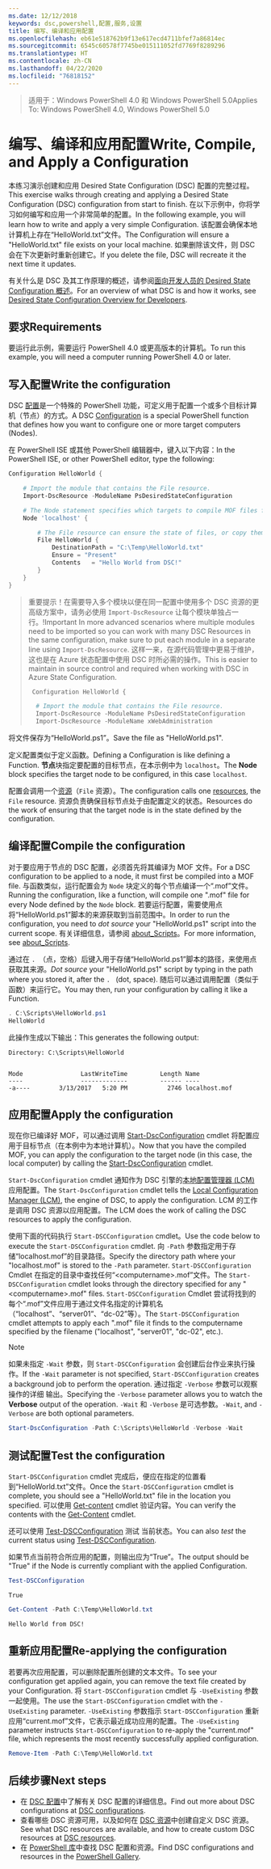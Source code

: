 ```yaml
---
ms.date: 12/12/2018
keywords: dsc,powershell,配置,服务,设置
title: 编写、编译和应用配置
ms.openlocfilehash: eb61e518762b9f13e617ecd4711bfef7a86814ec
ms.sourcegitcommit: 6545c60578f7745be015111052fd7769f8289296
ms.translationtype: HT
ms.contentlocale: zh-CN
ms.lasthandoff: 04/22/2020
ms.locfileid: "76818152"
---
```

> <span data-ttu-id="bb734-103">适用于：Windows PowerShell 4.0 和 Windows PowerShell 5.0</span><span class="sxs-lookup"><span data-stu-id="bb734-103">Applies To: Windows PowerShell 4.0, Windows PowerShell 5.0</span></span>

# <a name="write-compile-and-apply-a-configuration"></a><span data-ttu-id="bb734-104">编写、编译和应用配置</span><span class="sxs-lookup"><span data-stu-id="bb734-104">Write, Compile, and Apply a Configuration</span></span>

<span data-ttu-id="bb734-105">本练习演示创建和应用 Desired State Configuration (DSC) 配置的完整过程。</span><span class="sxs-lookup"><span data-stu-id="bb734-105">This exercise walks through creating and applying a Desired State Configuration (DSC) configuration from start to finish.</span></span>
<span data-ttu-id="bb734-106">在以下示例中，你将学习如何编写和应用一个非常简单的配置。</span><span class="sxs-lookup"><span data-stu-id="bb734-106">In the following example, you will learn how to write and apply a very simple Configuration.</span></span> <span data-ttu-id="bb734-107">该配置会确保本地计算机上存在“HelloWorld.txt”文件。</span><span class="sxs-lookup"><span data-stu-id="bb734-107">The Configuration will ensure a "HelloWorld.txt" file exists on your local machine.</span></span> <span data-ttu-id="bb734-108">如果删除该文件，则 DSC 会在下次更新时重新创建它。</span><span class="sxs-lookup"><span data-stu-id="bb734-108">If you delete the file, DSC will recreate it the next time it updates.</span></span>

<span data-ttu-id="bb734-109">有关什么是 DSC 及其工作原理的概述，请参阅[面向开发人员的 Desired State Configuration 概述](../overview/overview.md)。</span><span class="sxs-lookup"><span data-stu-id="bb734-109">For an overview of what DSC is and how it works, see [Desired State Configuration Overview for Developers](../overview/overview.md).</span></span>

## <a name="requirements"></a><span data-ttu-id="bb734-110">要求</span><span class="sxs-lookup"><span data-stu-id="bb734-110">Requirements</span></span>

<span data-ttu-id="bb734-111">要运行此示例，需要运行 PowerShell 4.0 或更高版本的计算机。</span><span class="sxs-lookup"><span data-stu-id="bb734-111">To run this example, you will need a computer running PowerShell 4.0 or later.</span></span>

## <a name="write-the-configuration"></a><span data-ttu-id="bb734-112">写入配置</span><span class="sxs-lookup"><span data-stu-id="bb734-112">Write the configuration</span></span>

<span data-ttu-id="bb734-113">DSC [配置](configurations.md)是一个特殊的 PowerShell 功能，可定义用于配置一个或多个目标计算机（节点）的方式。</span><span class="sxs-lookup"><span data-stu-id="bb734-113">A DSC [Configuration](configurations.md) is a special PowerShell function that defines how you want to configure one or more target computers (Nodes).</span></span>

<span data-ttu-id="bb734-114">在 PowerShell ISE 或其他 PowerShell 编辑器中，键入以下内容：</span><span class="sxs-lookup"><span data-stu-id="bb734-114">In the PowerShell ISE, or other PowerShell editor, type the following:</span></span>

```powershell
Configuration HelloWorld {

    # Import the module that contains the File resource.
    Import-DscResource -ModuleName PsDesiredStateConfiguration

    # The Node statement specifies which targets to compile MOF files for, when this configuration is executed.
    Node 'localhost' {

        # The File resource can ensure the state of files, or copy them from a source to a destination with persistent updates.
        File HelloWorld {
            DestinationPath = "C:\Temp\HelloWorld.txt"
            Ensure = "Present"
            Contents   = "Hello World from DSC!"
        }
    }
}
```

> <span data-ttu-id="bb734-115">重要提示！在需要导入多个模块以便在同一配置中使用多个 DSC 资源的更高级方案中，请务必使用 `Import-DscResource` 让每个模块单独占一行。</span><span class="sxs-lookup"><span data-stu-id="bb734-115">!Important In more advanced scenarios where multiple modules need to be imported so you can work with many DSC Resources in the same configuration, make sure to put each module in a separate line using `Import-DscResource`.</span></span>
> <span data-ttu-id="bb734-116">这样一来，在源代码管理中更易于维护，这也是在 Azure 状态配置中使用 DSC 时所必需的操作。</span><span class="sxs-lookup"><span data-stu-id="bb734-116">This is easier to maintain in source control and required when working with DSC in Azure State Configuration.</span></span>
>
> ```powershell
>  Configuration HelloWorld {
>
>   # Import the module that contains the File resource.
>   Import-DscResource -ModuleName PsDesiredStateConfiguration
>   Import-DscResource -ModuleName xWebAdministration
>
> ```

<span data-ttu-id="bb734-117">将文件保存为“HelloWorld.ps1”。</span><span class="sxs-lookup"><span data-stu-id="bb734-117">Save the file as "HelloWorld.ps1".</span></span>

<span data-ttu-id="bb734-118">定义配置类似于定义函数。</span><span class="sxs-lookup"><span data-stu-id="bb734-118">Defining a Configuration is like defining a Function.</span></span> <span data-ttu-id="bb734-119">**节点**块指定要配置的目标节点，在本示例中为 `localhost`。</span><span class="sxs-lookup"><span data-stu-id="bb734-119">The **Node** block specifies the target node to be configured, in this case `localhost`.</span></span>

<span data-ttu-id="bb734-120">配置会调用一个[资源](../resources/resources.md)（`File` 资源）。</span><span class="sxs-lookup"><span data-stu-id="bb734-120">The configuration calls one [resources](../resources/resources.md), the `File` resource.</span></span> <span data-ttu-id="bb734-121">资源负责确保目标节点处于由配置定义的状态。</span><span class="sxs-lookup"><span data-stu-id="bb734-121">Resources do the work of ensuring that the target node is in the state defined by the configuration.</span></span>

## <a name="compile-the-configuration"></a><span data-ttu-id="bb734-122">编译配置</span><span class="sxs-lookup"><span data-stu-id="bb734-122">Compile the configuration</span></span>

<span data-ttu-id="bb734-123">对于要应用于节点的 DSC 配置，必须首先将其编译为 MOF 文件。</span><span class="sxs-lookup"><span data-stu-id="bb734-123">For a DSC configuration to be applied to a node, it must first be compiled into a MOF file.</span></span>
<span data-ttu-id="bb734-124">与函数类似，运行配置会为 `Node` 块定义的每个节点编译一个“.mof”文件。</span><span class="sxs-lookup"><span data-stu-id="bb734-124">Running the configuration, like a function, will compile one ".mof" file for every Node defined by the `Node` block.</span></span>
<span data-ttu-id="bb734-125">若要运行配置，需要使用点  将“HelloWorld.ps1”脚本的来源获取到当前范围中。</span><span class="sxs-lookup"><span data-stu-id="bb734-125">In order to run the configuration, you need to *dot source* your "HelloWorld.ps1" script into the current scope.</span></span>
<span data-ttu-id="bb734-126">有关详细信息，请参阅 [about_Scripts](/powershell/module/microsoft.powershell.core/about/about_scripts?view=powershell-6#script-scope-and-dot-sourcing)。</span><span class="sxs-lookup"><span data-stu-id="bb734-126">For more information, see [about_Scripts](/powershell/module/microsoft.powershell.core/about/about_scripts?view=powershell-6#script-scope-and-dot-sourcing).</span></span>

<!-- markdownlint-disable MD038 -->
<span data-ttu-id="bb734-127"> 通过在 `. `（点，空格）后键入用于存储“HelloWorld.ps1”脚本的路径，来使用点获取其来源。</span><span class="sxs-lookup"><span data-stu-id="bb734-127">*Dot source* your "HelloWorld.ps1" script by typing in the path where you stored it, after the `. ` (dot, space).</span></span> <span data-ttu-id="bb734-128">随后可以通过调用配置（类似于函数）来运行它。</span><span class="sxs-lookup"><span data-stu-id="bb734-128">You may then, run your configuration by calling it like a Function.</span></span>
<!-- markdownlint-enable MD038 -->

```powershell
. C:\Scripts\HelloWorld.ps1
HelloWorld
```

<span data-ttu-id="bb734-129">此操作生成以下输出：</span><span class="sxs-lookup"><span data-stu-id="bb734-129">This generates the following output:</span></span>

```output
Directory: C:\Scripts\HelloWorld


Mode                LastWriteTime         Length Name
----                -------------         ------ ----
-a----        3/13/2017   5:20 PM           2746 localhost.mof
```

## <a name="apply-the-configuration"></a><span data-ttu-id="bb734-130">应用配置</span><span class="sxs-lookup"><span data-stu-id="bb734-130">Apply the configuration</span></span>

<span data-ttu-id="bb734-131">现在你已编译好 MOF，可以通过调用 [Start-DscConfiguration](/powershell/module/psdesiredstateconfiguration/start-dscconfiguration) cmdlet 将配置应用于目标节点（在本例中为本地计算机）。</span><span class="sxs-lookup"><span data-stu-id="bb734-131">Now that you have the compiled MOF, you can apply the configuration to the target node (in this case, the local computer) by calling the [Start-DscConfiguration](/powershell/module/psdesiredstateconfiguration/start-dscconfiguration) cmdlet.</span></span>

<span data-ttu-id="bb734-132">`Start-DscConfiguration` cmdlet 通知作为 DSC 引擎的[本地配置管理器 (LCM)](../managing-nodes/metaConfig.md) 应用配置。</span><span class="sxs-lookup"><span data-stu-id="bb734-132">The `Start-DscConfiguration` cmdlet tells the [Local Configuration Manager (LCM)](../managing-nodes/metaConfig.md), the engine of DSC, to apply the configuration.</span></span>
<span data-ttu-id="bb734-133">LCM 的工作是调用 DSC 资源以应用配置。</span><span class="sxs-lookup"><span data-stu-id="bb734-133">The LCM does the work of calling the DSC resources to apply the configuration.</span></span>

<span data-ttu-id="bb734-134">使用下面的代码执行 `Start-DSCConfiguration` cmdlet。</span><span class="sxs-lookup"><span data-stu-id="bb734-134">Use the code below to execute the `Start-DSCConfiguration` cmdlet.</span></span> <span data-ttu-id="bb734-135">向 `-Path` 参数指定用于存储“localhost.mof”的目录路径。</span><span class="sxs-lookup"><span data-stu-id="bb734-135">Specify the directory path where your "localhost.mof" is stored to the `-Path` parameter.</span></span> <span data-ttu-id="bb734-136">`Start-DSCConfiguration` Cmdlet 在指定的目录中查找任何“\<computername\>.mof”文件。</span><span class="sxs-lookup"><span data-stu-id="bb734-136">The `Start-DSCConfiguration` cmdlet looks through the directory specified for any "\<computername\>.mof" files.</span></span> <span data-ttu-id="bb734-137">`Start-DSCConfiguration` Cmdlet 尝试将找到的每个“.mof”文件应用于通过文件名指定的计算机名（“localhost”、“server01”、“dc-02”等）。</span><span class="sxs-lookup"><span data-stu-id="bb734-137">The `Start-DSCConfiguration` cmdlet attempts to apply each ".mof" file it finds to the computername specified by the filename ("localhost", "server01", "dc-02", etc.).</span></span>

> [!NOTE]
> <span data-ttu-id="bb734-138">如果未指定 `-Wait` 参数，则 `Start-DSCConfiguration` 会创建后台作业来执行操作。</span><span class="sxs-lookup"><span data-stu-id="bb734-138">If the `-Wait` parameter is not specified, `Start-DSCConfiguration` creates a background job to perform the operation.</span></span> <span data-ttu-id="bb734-139">通过指定 `-Verbose` 参数可以观察操作的详细  输出。</span><span class="sxs-lookup"><span data-stu-id="bb734-139">Specifying the `-Verbose` parameter allows you to watch the **Verbose** output of the operation.</span></span> <span data-ttu-id="bb734-140">`-Wait` 和 `-Verbose` 是可选参数。</span><span class="sxs-lookup"><span data-stu-id="bb734-140">`-Wait`, and `-Verbose` are both optional parameters.</span></span>

```powershell
Start-DscConfiguration -Path C:\Scripts\HelloWorld -Verbose -Wait
```

## <a name="test-the-configuration"></a><span data-ttu-id="bb734-141">测试配置</span><span class="sxs-lookup"><span data-stu-id="bb734-141">Test the configuration</span></span>

<span data-ttu-id="bb734-142">`Start-DSCConfiguration` cmdlet 完成后，便应在指定的位置看到“HelloWorld.txt”文件。</span><span class="sxs-lookup"><span data-stu-id="bb734-142">Once the `Start-DSCConfiguration` cmdlet is complete, you should see a "HelloWorld.txt" file in the location you specified.</span></span> <span data-ttu-id="bb734-143">可以使用 [Get-content](/powershell/module/microsoft.powershell.management/get-content) cmdlet 验证内容。</span><span class="sxs-lookup"><span data-stu-id="bb734-143">You can verify the contents with the [Get-Content](/powershell/module/microsoft.powershell.management/get-content) cmdlet.</span></span>

<span data-ttu-id="bb734-144">还可以使用 [Test-DSCConfiguration](/powershell/module/psdesiredstateconfiguration/Test-DSCConfiguration) 测试  当前状态。</span><span class="sxs-lookup"><span data-stu-id="bb734-144">You can also *test* the current status using [Test-DSCConfiguration](/powershell/module/psdesiredstateconfiguration/Test-DSCConfiguration).</span></span>

<span data-ttu-id="bb734-145">如果节点当前符合所应用的配置，则输出应为“True”。</span><span class="sxs-lookup"><span data-stu-id="bb734-145">The output should be "True" if the Node is currently compliant with the applied Configuration.</span></span>

```powershell
Test-DSCConfiguration
```

```output
True
```

```powershell
Get-Content -Path C:\Temp\HelloWorld.txt
```

```output
Hello World from DSC!
```

## <a name="re-applying-the-configuration"></a><span data-ttu-id="bb734-146">重新应用配置</span><span class="sxs-lookup"><span data-stu-id="bb734-146">Re-applying the configuration</span></span>

<span data-ttu-id="bb734-147">若要再次应用配置，可以删除配置所创建的文本文件。</span><span class="sxs-lookup"><span data-stu-id="bb734-147">To see your configuration get applied again, you can remove the text file created by your Configuration.</span></span> <span data-ttu-id="bb734-148">将 `Start-DSCConfiguration` cmdlet 与 `-UseExisting` 参数一起使用。</span><span class="sxs-lookup"><span data-stu-id="bb734-148">The use the `Start-DSCConfiguration` cmdlet with the `-UseExisting` parameter.</span></span> <span data-ttu-id="bb734-149">`-UseExisting` 参数指示 `Start-DSCConfiguration` 重新应用“current.mof”文件，它表示最近成功应用的配置。</span><span class="sxs-lookup"><span data-stu-id="bb734-149">The `-UseExisting` parameter instructs `Start-DSCConfiguration` to re-apply the "current.mof" file, which represents the most recently successfully applied configuration.</span></span>

```powershell
Remove-Item -Path C:\Temp\HelloWorld.txt
```

## <a name="next-steps"></a><span data-ttu-id="bb734-150">后续步骤</span><span class="sxs-lookup"><span data-stu-id="bb734-150">Next steps</span></span>

- <span data-ttu-id="bb734-151">在 [DSC 配置](configurations.md)中了解有关 DSC 配置的详细信息。</span><span class="sxs-lookup"><span data-stu-id="bb734-151">Find out more about DSC configurations at [DSC configurations](configurations.md).</span></span>
- <span data-ttu-id="bb734-152">查看哪些 DSC 资源可用，以及如何在 [DSC 资源](../resources/resources.md)中创建自定义 DSC 资源。</span><span class="sxs-lookup"><span data-stu-id="bb734-152">See what DSC resources are available, and how to create custom DSC resources at [DSC resources](../resources/resources.md).</span></span>
- <span data-ttu-id="bb734-153">在 [PowerShell 库](https://www.powershellgallery.com/)中查找 DSC 配置和资源。</span><span class="sxs-lookup"><span data-stu-id="bb734-153">Find DSC configurations and resources in the [PowerShell Gallery](https://www.powershellgallery.com/).</span></span>
